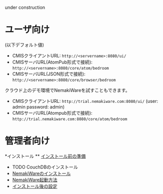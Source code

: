 under construction

# ユーザ向け
(以下デフォルト値)
- CMISクライアントURL: `http://<servername>:8080/ui/`
- CMISサーバURL(AtomPub形式で接続): `http://<servername>:8080/core/atom/bedroom`
- CMISサーバURL(JSON形式で接続): `http://<servername>:8080/core/browser/bedroom`

クラウド上のデモ環境でNemakiWareを試すこともできます。
- CMISクライアントURL: `http://trial.nemakiware.com:8080/ui/` 
(user: admin password: admin)
- CMISサーバURL(Atompub形式で接続): `http://trial.nemakiware.com:8080/core/atom/bedroom`

# 管理者向け
*インストール
** [インストール前の準備](https://github.com/aegif/NemakiWare/wiki/%E3%82%A4%E3%83%B3%E3%82%B9%E3%83%88%E3%83%BC%E3%83%AB%E5%89%8D%E3%81%AE%E6%BA%96%E5%82%99)
* TODO CouchDBのインストール
* [NemakiWareのインストール](https://github.com/aegif/NemakiWare/wiki/NemakiWare%E3%81%AE%E3%82%A4%E3%83%B3%E3%82%B9%E3%83%88%E3%83%BC%E3%83%AB)
* [NemakiWare起動方法](https://github.com/aegif/NemakiWare/wiki/NemakiWare%E8%B5%B7%E5%8B%95%E6%96%B9%E6%B3%95)
* [インストール後の設定](https://github.com/aegif/NemakiWare/wiki/%E3%82%A4%E3%83%B3%E3%82%B9%E3%83%88%E3%83%BC%E3%83%AB%E5%BE%8C%E3%81%AE%E8%A8%AD%E5%AE%9A)